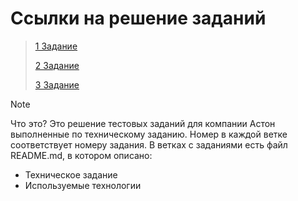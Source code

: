 # Ссылки на решение заданий
> 
> [1 Задание](https://github.com/Starkliwok/Aston_task/tree/1_task)
>
> [2 Задание](https://github.com/Starkliwok/Aston_task/tree/2_task)
>
> [3 Задание](https://github.com/Starkliwok/Aston_task/tree/3_task)



> [!NOTE]
> 
> Что это?
> Это решение тестовых заданий для компании Астон выполненные по техническому заданию.
> Номер в каждой ветке соответствует номеру задания.
> В ветках с заданиями есть файл README.md, в котором описано:
> - Техническое  задание
> - Используемые технологии

